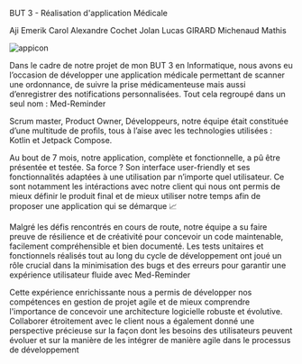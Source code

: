 BUT 3 - Réalisation d'application Médicale

Aji Emerik
Carol Alexandre
Cochet Jolan
Lucas GIRARD
Michenaud Mathis

![appicon](https://media.discordapp.net/attachments/1162661414217973812/1222834581548564523/Appicon.png?ex=6620e2f3&is=660e6df3&hm=7acc309ac6fedf619ee2a475a5c888651ae7abb20faca34aded13f63ce14ed6e&=&format=webp&quality=lossless&width=100&height=100&crop=smart)

Dans le cadre de notre projet de mon BUT 3 en Informatique, nous avons eu l’occasion de développer une application médicale permettant de scanner une ordonnance, de suivre la prise médicamenteuse mais aussi d’enregistrer des notifications personnalisées. Tout cela regroupé dans un seul nom : Med-Reminder

Scrum master, Product Owner, Développeurs, notre équipe était constituée d’une multitude de profils, tous à l’aise avec les  technologies utilisées : Kotlin et Jetpack Compose.

Au bout de 7 mois, notre application, complète et fonctionnelle, a pû être présentée et testée. Sa force ? Son interface user-friendly et ses fonctionnalités adaptées à une utilisation par n’importe quel utilisateur.
Ce sont notamment les intéractions avec notre client qui nous ont permis de mieux définir le produit final et de mieux utiliser notre temps afin de proposer une application qui se démarque 📈

Malgré les défis rencontrés en cours de route, notre équipe a su faire preuve de résilience et de créativité pour concevoir un code maintenable, facilement compréhensible et bien documenté.
Les tests unitaires et fonctionnels réalisés tout au long du cycle de développement ont joué un rôle crucial dans la minimisation des bugs et des erreurs pour garantir une expérience utilisateur fluide avec Med-Reminder

Cette expérience enrichissante nous a permis de développer nos compétences en gestion de projet agile et de mieux comprendre l'importance de concevoir une architecture logicielle robuste et évolutive.
Collaborer étroitement avec le client nous a également donné une perspective précieuse sur la façon dont les besoins des utilisateurs peuvent évoluer et sur la manière de les intégrer de manière agile dans le processus de développement 

